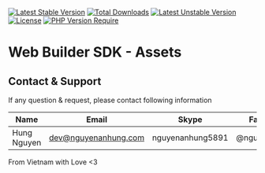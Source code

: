 [![Latest Stable Version](http://poser.pugx.org/web-builder-sdk/assets/v)](https://packagist.org/packages/web-builder-sdk/assets) [![Total Downloads](http://poser.pugx.org/web-builder-sdk/assets/downloads)](https://packagist.org/packages/web-builder-sdk/assets) [![Latest Unstable Version](http://poser.pugx.org/web-builder-sdk/assets/v/unstable)](https://packagist.org/packages/web-builder-sdk/assets) [![License](http://poser.pugx.org/web-builder-sdk/assets/license)](https://packagist.org/packages/web-builder-sdk/assets) [![PHP Version Require](http://poser.pugx.org/web-builder-sdk/assets/require/php)](https://packagist.org/packages/web-builder-sdk/assets)

# Web Builder SDK - Assets

## Contact & Support

If any question & request, please contact following information

| Name        | Email                | Skype            | Facebook      |
|-------------|----------------------|------------------|---------------|
| Hung Nguyen | dev@nguyenanhung.com | nguyenanhung5891 | @nguyenanhung |

From Vietnam with Love <3
